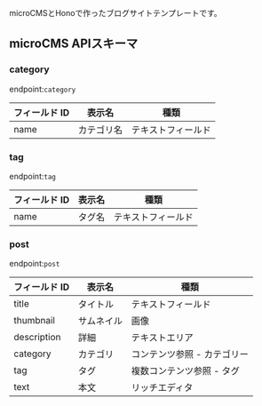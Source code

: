 microCMSとHonoで作ったブログサイトテンプレートです。

## microCMS APIスキーマ

### category
endpoint:`category`

| フィールド ID | 表示名       | 種類                        |
| ------------- | ---------- | --------------------------- |
| name         | カテゴリ名   | テキストフィールド          |

### tag
endpoint:`tag`

| フィールド ID | 表示名     | 種類                        |
| ------------- | ---------- | --------------------------- |
| name         | タグ名   | テキストフィールド          |

### post
endpoint:`post`


| フィールド ID | 表示名     | 種類                        |
| ------------- | ---------- | ---------------------------|
| title         | タイトル   | テキストフィールド          |
| thumbnail       | サムネイル   | 画像                    |
| description         | 詳細   | テキストエリア          |
| category      | カテゴリ | コンテンツ参照 - カテゴリー |
| tag           | タグ       | 複数コンテンツ参照 - タグ   |
| text          | 本文       | リッチエディタ              |